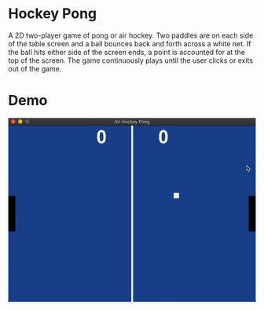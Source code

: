 # Hockey Pong

A 2D two-player game of pong or air hockey. Two paddles are on each side of the table screen and a ball bounces back and forth across a white net. If the ball hits either side of the screen ends, a point is accounted for at the top of the screen. The game continuously plays until the user clicks or exits out of the game.

# Demo
![Hockey Pong](demo.gif)
